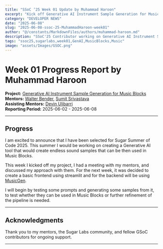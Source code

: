 ```yaml
---
title: "SSoC ’25 Week 01 Update by Muhammad Haroon"
excerpt: "Kick off Generative AI Instrument Sample Generation for Music Blocks"
category: "DEVELOPER NEWS"
date: "2025-06-08"
slug: "2025-06-08-ssoc-25-MuhammadHaroon-week01"
author: "@/constants/MarkdownFiles/authors/muhammad-haroon.md"
description: "SSoC'25 Contributor working on Generative AI Instrument Sample Generation for Music Blocks"
tags: "ssoc25,sugarlabs,week01,GenAI,MusicBlocks,Music"
image: "assets/Images/GSOC.png"
---
```


<!-- markdownlint-disable -->

# Week 01 Progress Report by Muhammad Haroon

**Project:** [Generative AI Instrument Sample Generation for Music Blocks](https://github.com/sugarlabs/GSoC/blob/master/Ideas-2025.md#Generative-AI-Instrument-Sample-Generation-for-Music-Blocks)  
**Mentors:** [Walter Bender](https://github.com/walterbender), [Sumit Srivastava](https://github.com/sum2it)  
**Assisting Mentors:** [Devin Ulibarri](https://github.com/pikurasa)  
**Reporting Period:** 2025-06-02 - 2025-06-08  

---

## Progress

I am excited to announce that I have been selected for Sugar Summer of Code 2025. This summer I would be working on creating a Generative AI tool that would create endless sound samples that can be then used in Music Blocks.

This week I kicked off my project, I had a meeting with my mentors, and discussed my approach with them. For the next week, it was decided to create a basic frontend using streamlit and for the backend will be using [MusicGen](https://audiocraft.metademolab.com/musicgen.html).

I will begin by testing some prompts and generating some samples from it, to test whether they can be used in Music Blocks or further refinement of the pipeline is needed.

---

## Acknowledgments

Thank you to my mentors, the Sugar Labs community, and fellow GSoC contributors for ongoing support.

---